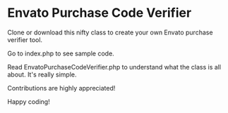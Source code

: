 <h1>Envato Purchase Code Verifier</h1>
<p>
	Clone or download this nifty class to create your own Envato purchase verifier tool. 
</p>
<p>
	Go to index.php to see sample code.
</p>
<p>
	Read EnvatoPurchaseCodeVerifier.php to understand what the class is all about. It's really simple. 
</p>
<p>
	Contributions are highly appreciated! 
</p>
<p>
	Happy coding!
</p>